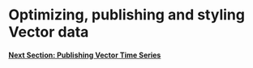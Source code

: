 # Optimizing, publishing and styling Vector data

#### [Next Section: Publishing Vector Time Series](PUB_VECTOR_TIME_SERIES.md)
